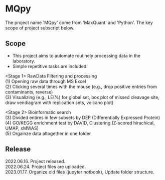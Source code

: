 # MQpy
The project name 'MQpy' come from 'MaxQuant' and 'Python'.
The key scope of project subscript below.

## Scope
- This project aims to automate routinely processing data in the laboratory.
- Simple repetitive tasks are included:

<Stage 1> RawData Filtering and processing<br/>
(1) Opening raw data through MS Excel<br/>
(2) Clicking several times with the mouse (e.g., drop positive entries from contaminants, reverse)<br/>
(3) Visualizing (e.g., LE(%) for global set, box plot of missed cleavage site, draw vendiagram with replication sets, volcano plot)<br/>

<Stage 2> Bioinformatic search<br/>
(3) Divided entires in few subsets by DEP (Differentially Expressed Protein)<br/>
(4) GO/KEGG enrichment test by DAVID, Clustering (Z-scored hirachical, UMAP, xMWAS)<br/>
(5) Orgainze data altogether in one folder<br/>

## Release
2022.06.16. Project released.<br/>
2022.06.24. Project files are uploaded.<br/>
2023.01.17. Organize old files (jupyter notbook), Update folder structure.<br/>

